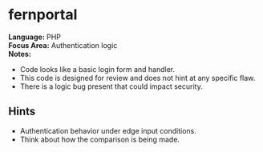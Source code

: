 # fernportal

**Language:** PHP  
**Focus Area:** Authentication logic  
**Notes:**  
- Code looks like a basic login form and handler.  
- This code is designed for review and does not hint at any specific flaw.  
- There is a logic bug present that could impact security.

## Hints
- Authentication behavior under edge input conditions.
- Think about how the comparison is being made.
